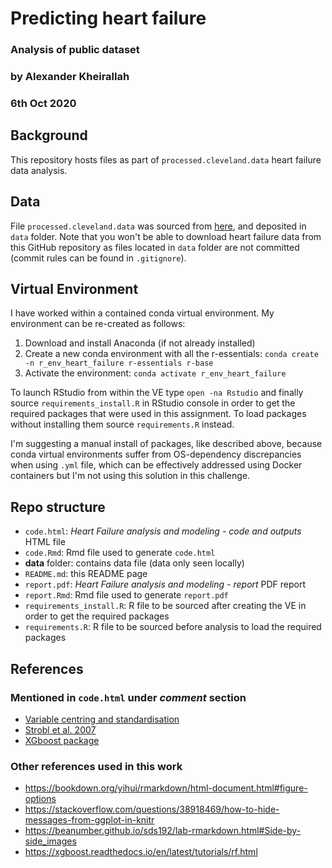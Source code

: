 # Predicting heart failure
### Analysis of public dataset
### by Alexander Kheirallah
### 6th Oct 2020

## Background
This repository hosts files as part of `processed.cleveland.data` heart failure data analysis.

## Data
File `processed.cleveland.data` was sourced from [here](https://archive.ics.uci.edu/ml/machine-learning-databases/heart-disease/), and deposited in `data` folder. Note that you won't be able to download heart failure data from this GitHub repository as files located in `data` folder are not committed (commit rules can be found in `.gitignore`).

## Virtual Environment
I have worked within a contained conda virtual environment. My environment can be re-created as follows:

1. Download and install Anaconda (if not already installed)
2. Create a new conda environment with all the r-essentials:
`conda create -n r_env_heart_failure r-essentials r-base`
3. Activate the environment:
`conda activate r_env_heart_failure`

To launch RStudio from within the VE type `open -na Rstudio` and finally source `requirements_install.R` in RStudio console in order to get the required packages that were used in this assignment. To load packages without installing them source `requirements.R` instead.

I'm suggesting a manual install of packages, like described above, because conda virtual environments suffer from OS-dependency discrepancies when using `.yml` file, which can be effectively addressed using Docker containers but I'm not using this solution in this challenge.  

## Repo structure
- `code.html`: _Heart Failure analysis and modeling - code and outputs_ HTML file
- `code.Rmd`: Rmd file used to generate `code.html`
- __data__ folder: contains data file (data only seen locally)
- `README.md`: this README page
- `report.pdf`: _Heart Failure analysis and modeling - report_ PDF report
- `report.Rmd`: Rmd file used to generate `report.pdf`
- `requirements_install.R`: R file to be sourced after creating the VE in order to get the required packages
- `requirements.R`: R file to be sourced before analysis to load the required packages

## References
### Mentioned in `code.html` under _comment_ section
- [Variable centring and standardisation](https://stats.stackexchange.com/questions/29781/when-conducting-multiple-regression-when-should-you-center-your-predictor-varia)
- [Strobl et al. 2007](https://bmcbioinformatics.biomedcentral.com/articles/10.1186/1471-2105-8-25)
- [XGboost package](https://xgboost.readthedocs.io/en/latest/tutorials/rf.html)
### Other references used in this work
- https://bookdown.org/yihui/rmarkdown/html-document.html#figure-options
- https://stackoverflow.com/questions/38918469/how-to-hide-messages-from-ggplot-in-knitr
- https://beanumber.github.io/sds192/lab-rmarkdown.html#Side-by-side_images
- https://xgboost.readthedocs.io/en/latest/tutorials/rf.html
